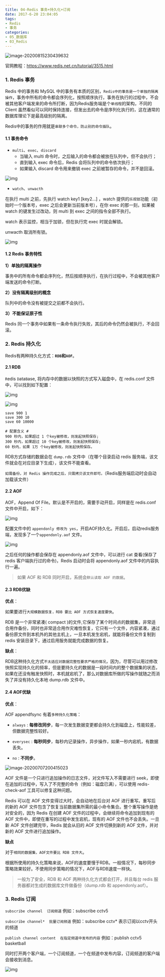 ```yaml
---
title: 04-Redis 事务+持久化+订阅
date: 2017-6-20 23:04:05
tags:
- Redis
- 事务
categories: 
- 05_数据库
- 03_Redis
---
```


![image-20200815230439632](https://jy-imgs.oss-cn-beijing.aliyuncs.com/img/20200815230440.png)

官网教程：https://www.redis.net.cn/tutorial/3515.html

### 1. Redis 事务

Redis 中的事务和 MySQL 中的事务有本质的区别，`Redis中的事务是一个单独的隔离操作`，事务中所有的命令都会序列化，按照顺序执行，事务在执行的过程中，不会被其他客户端发来的命令所打断，因为Redis服务端是个`单线程`的架构，不同的 Client 虽然看似可以同时保持连接，但发出去的命令是序列化执行的，这在通常的数据库理论下是最高级别的隔离。

Redis中的事务的作用就是`串联多个命令，防止别的命令插队`。

#### 1.1 事务命令

* `multi`、`exec`、`discard`
    * 当输入 multi 命令时，之后输入的命令都会被放在队列中，但不会执行；
    * 直到输入 exec 命令后，Redis 会将队列中的命令依次执行；
    * 如果输入 discard 命令用来撤销 exec 之前被暂存的命令，并不是回滚。

![img](https://jy-imgs.oss-cn-beijing.aliyuncs.com/img/20200707195012.png)

 

* `watch`、`unwacth`

在执行 multi 之前，先执行 watch key1 [key2...] ，watch 提供的`乐观锁`功能（初始时一个版本号，exec 之后会更新当前版本号），在你 exec 的那一刻，如果被 watch 的键发生过改动，则 multi 到 exec 之间的指令全部不执行。

watch 表示监控，相当于加锁，但在执行完 exec 时就会解锁。

unwacth 取消所有锁。

![img](https://jy-imgs.oss-cn-beijing.aliyuncs.com/img/20200707195350.png)



#### 1.2 Redis 事务特性

**1）单独的隔离操作**

事务中的所有命令都会序列化，然后按顺序执行，在执行过程中，不会被其他客户端发送的命令打断。

**2）没有隔离级别的概念**

队列中的命令没有被提交之前都不会执行。

**3）不能保证原子性**

Redis 同一个事务中如果有一条命令执行失败，其后的命令仍然会被执行，不会回滚。



### 2. Redis 持久化

Redis有两种持久化方式：**`RDB`**和**`AOF`**。



#### 2.1 RDB

`R`edis `D`ata`B`ase, 将内存中的数据以快照的方式写入磁盘中，在 redis.conf 文件中，可以找到如下配置：

![img](https://jy-imgs.oss-cn-beijing.aliyuncs.com/img/20200707195633.png)

![img](https://jy-imgs.oss-cn-beijing.aliyuncs.com/img/20200707195646.png)

```shell
save 900 1
save 300 10
save 60 10000

# 配置含义 #
900 秒内，如果超过 1 个key被修改，则发起快照保存;
300 秒内，如果超过 10 个key被修改，则发起快照保存;
60 秒内，如果 1万 个key被修改，则发起快照保存。
```

RDB方式存储的数据会在 `dump.rdb` 文件中（在哪个目录启动 redis 服务端，该文件就会在对应目录下生成），该文件不能查看。

`如需备份，对 Redis 操作完成之后，只需拷贝该文件即可。`（Redis服务端启动时会自动加载该文件）



#### 2.2 AOF

AOF，Append Of File。默认是不开启的，需要手动开启，同样是在 redis.conf 文件中开启，如下：

![img](https://jy-imgs.oss-cn-beijing.aliyuncs.com/img/20200707195908.png)

配置文件中的 `appendonly 修改为 yes`，开启AOF持久化。开启后，启动redis服务端，发现多了一个`appendonly.aof` 文件。

![img](https://jy-imgs.oss-cn-beijing.aliyuncs.com/img/20200707195934.png)

之后任何的操作都会保存在 appendonly.aof 文件中，可以进行 cat 查看(保存了 redis 客户端执行过的命令)，Redis 启动时会将 appendonly.aof 文件中的内容执行一遍。

> 如果 AOF 和 RDB 同时开启，系统会`默认读取 AOF 的数据`。



#### 2.3 RDB优缺

**优点**：

如果要进行`大规模数据恢复，RDB 要比 AOF 方式恢复速度要快`。

RDB 是一个非常紧凑( compact )的文件,它保存了某个时间点的数据集，非常适合用作备份，同时也非常适合用作灾难性恢复，它只有一个文件，内容紧凑，通过备份原文件到本机外的其他主机上，一旦本机发生宕机，就能将备份文件复制到 redis 安装目录下，通过启用服务就能完成数据的恢复。

**缺点**：

RDB这种持久化方式`不太适应对数据完整性要求严格的情况`，因为，尽管可以用过修改快照实现持久化的频率，但是要持久化的数据是一段时间内的整个数据集的状态，如果在还没有触发快照时，本机就宕机了，那么对数据库所做的写操作就随之而消失了并没有持久化本地 dump.rdb 文件中。

 

#### 2.4 AOF优缺

**优点**：

AOF appendfsync 有着`多种持久化策略`：

* `always` : **每修改同步**，每一次发生数据变更都会持久化到磁盘上，性能较差，但数据完整性较好。

* `everysec` : **每秒同步**，每秒内记录操作，异步操作，如果一秒内宕机，有数据丢失。

* `no` : **不同步**。

![image-20200707200415023](https://jy-imgs.oss-cn-beijing.aliyuncs.com/img/20200707200416.png)

AOF 文件是一个只进行追加操作的日志文件，对文件写入不需要进行 seek，即使在追加的过程中，写入了不完整的命令（例如：磁盘已满），可以使用 redis-check-aof 工具可以修复这种问题。

Redis 可以在 AOF 文件变得过大时，会自动地在后台对 AOF 进行重写。重写后的新的 AOF 文件包含了恢复当前数据集所需的最小命令集合。整个重写操作是绝对安全的，因为 Redis 在创建 AOF 文件的过程中，会继续将命令追加到现有的 AOF 文件中，即使在重写的过程中发生宕机，现有的 AOF 文件也不会丢失。一旦新 AOF 文件创建完毕，Redis 就会从旧的 AOF 文件切换到新的 AOF 文件，并对新的 AOF 文件进行追加操作。

**缺点**

对于`相同的数据集，AOF文件要比 RDB 文件大`。

根据所使用的持久化策略来说，AOF的速度要慢于RDB。一般情况下，每秒同步策略效果较好。不使用同步策略的情况下，AOF与RDB速度一样快。



> 一般为了安全，RDB 和 AOF 两种持久化方式都会打开，并且每台 redis 服务器都对生成的数据库文件做备份（dump.rdb 和 appendonly.aof）。



### 3. Redis 订阅

`subscribe channel  订阅频道`   例如：subscribe cctv5

`subscribe channel*  批量订阅频道` 例如：subscribe cctv* 表示订阅以cctv开头的频道

`publish channel content  在指定频道中发布的内容` 例如：publish cctv5 basketball

同时打开两个客户端，一个订阅频道，一个在频道中发布内容，订阅频道的客户端会接收到消息。

![img](https://jy-imgs.oss-cn-beijing.aliyuncs.com/img/20200707201004.png)

